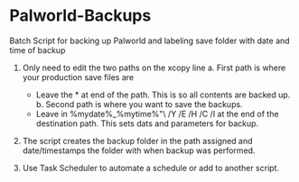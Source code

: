 # Palworld-Backups
Batch Script for backing up Palworld and labeling save folder with date and time of backup

1. Only need to edit the two paths on the xcopy line
   a. First path is where your production save files are
     * Leave the \* at end of the path. This is so all contents are backed up.
   b. Second path is where you want to save the backups.
     * Leave in \%mydate%_%mytime%"\ /Y /E /H /C /I at the end of the destination path. This sets dats and parameters for backup.

3. The script creates the backup folder in the path assigned and date/timestamps the folder with when backup was performed.
4. Use Task Scheduler to automate a schedule or add to another script.
